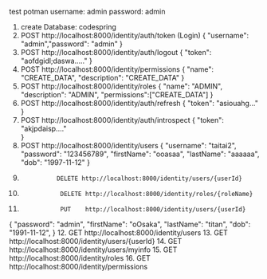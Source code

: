 test potman 
username: admin
password: admin

1. create Database:  codespring   
2. POST http://localhost:8000/identity/auth/token       (Login)
   {
    "username": "admin","password": "admin"
   } 
3. POST http://localhost:8000/identity/auth/logout
   {
            "token": "aofdgidl;daswa....."
   }
4.  POST http://localhost:8000/identity/permissions
   {
            "name": "CREATE_DATA",
            "description": "CREATE_DATA"
   }
5.  POST http://localhost:8000/identity/roles
   {
            "name": "ADMIN",
            "description": "ADMIN",
            "permissions":["CREATE_DATA"]
   }
6. POST http://localhost:8000/identity/auth/refresh
   {
    "token": "asiouahg..."
   }
7. POST http://localhost:8000/identity/auth/introspect
   {
    "token": "akjpdaisp...."  
   }
8.  POST http://localhost:8000/identity/users
   {
            "username": "taitai2",
            "password": "123456789",
            "firstName": "ooasaa",
            "lastName": "aaaaaa",
            "dob": "1997-11-12"
   }  
9.               DELETE http://localhost:8000/identity/users/{userId}
10.                DELETE http://localhost:8000/identity/roles/{roleName}                                   
11.                PUT    http://localhost:8000/identity/users/{userId}
   {
            "password": "admin",
            "firstName": "oOsaka",
            "lastName": "titan",
            "dob": "1991-11-12",
   }
 12.           GET  http://localhost:8000/identity/users
 13.           GET  http://localhost:8000/identity/users/{userId}
 14.           GET  http://localhost:8000/identity/users/myinfo
 15.           GET  http://localhost:8000/identity/roles
 16.           GET  http://localhost:8000/identity/permissions
